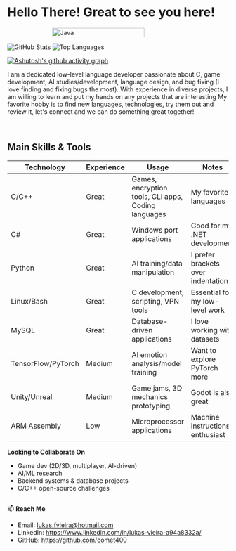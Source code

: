 
  **Hello There! Great to see you here!**
  =================================================================================================




  <div style="display: flex; justify-content: center; align-items: center; gap: 20px; flex-wrap: nowrap;">
  <!-- Left Image -->
  <img src="https://64.media.tumblr.com/cca4f06484b447c0687f0325af5b38c9/428a8db1dc8ae92f-87/s1280x1920/7c751558b1d93e15c2d885cff2162ddb95059b8d.gif" 
       alt="Java" 
       style="width:70%; max-width:300px; height:auto;" />
</div>

![GitHub Stats](https://github-readme-stats.vercel.app/api?username=comet400&show_icons=true&theme=radical)
![Top Languages](https://github-readme-stats.vercel.app/api/top-langs/?username=comet400&layout=compact&theme=dark)

[![Ashutosh's github activity graph](https://github-readme-activity-graph.vercel.app/graph?username=comet400&theme=merko)](https://github.com/comet400/github-readme-activity-graph)
  
  I am a dedicated low-level language developer passionate about C, game development, AI studies/development,
  language design, and bug fixing (I love finding and fixing bugs the most). With experience in diverse projects, I am willing to learn and put my hands on any projects that are interesting
  My favorite hobby is to find new languages, technologies, try them out and review it, let's connect and we can do something great together!

  <br />
  
  **Main Skills & Tools**
  -------------------------------------------------------------------------------------------------
  
  | Technology          | Experience | Usage                                   | Notes                                |
  |---------------------|------------|-----------------------------------------|--------------------------------------|
  | C/C++               | Great      | Games, encryption tools, CLI apps, Coding languages      | My favorite languages                 |
  | C#                  | Great      | Windows port applications              | Good for my .NET development          |
  | Python              | Great      | AI training/data manipulation          | I prefer brackets over indentation     |
  | Linux/Bash          | Great      | C development, scripting, VPN tools    | Essential for my low-level work         |
  | MySQL               | Great      | Database-driven applications           | I love working with datasets           |
  | TensorFlow/PyTorch  | Medium     | AI emotion analysis/model training     | Want to explore PyTorch more         |
  | Unity/Unreal        | Medium     | Game jams, 3D mechanics prototyping    | Godot is also great                  |
  | ARM Assembly        | Low        | Microprocessor applications            | Machine instructions enthusiast     |

  
  **Looking to Collaborate On**  
  - Game dev (2D/3D, multiplayer, AI-driven)  
  - AI/ML research  
  - Backend systems & database projects  
  - C/C++ open-source challenges  
  
  ##
  
  📫 **Reach Me**  
  - Email: lukas.fvieira@hotmail.com  
  - LinkedIn: https://www.linkedin.com/in/lukas-vieira-a94a8332a/  
  - GitHub: https://github.com/comet400  
